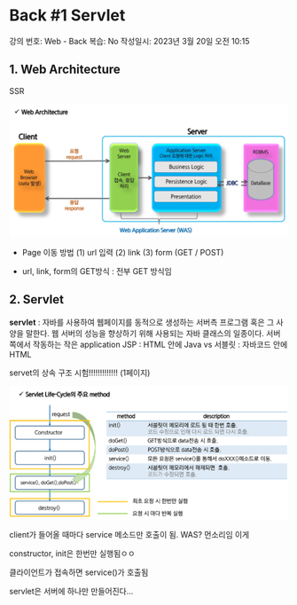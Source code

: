 # Back #1 Servlet

강의 번호: Web - Back
복습: No
작성일시: 2023년 3월 20일 오전 10:15

## 1. Web Architecture

SSR

![](https://github.com/gkgkfndudals/TIL/blob/master/Study/img/20230320_1.png)

- Page 이동 방법
(1) url 입력
(2) link
(3) form (GET / POST)
* url, link, form의 GET방식 : 전부 GET 방식임

## 2. Servlet

**servlet** : 자바를 사용하여 웹페이지를 동적으로 생성하는 서버측 프로그램 혹은 그 사양을 말한다. 웹 서버의 성능을 향상하기 위해 사용되는 자바 클래스의 일종이다.
서버 쪽에서 작동하는 작은 application
JSP : HTML 안에 Java      vs     서블릿 : 자바코드 안에 HTML

servet의 상속 구조 시험!!!!!!!!!!!!! (1페이지)

![](https://github.com/gkgkfndudals/TIL/blob/master/Study/img/20230320_2.png)

client가 들어올 때마다  service 메소드만 호출이 됨. WAS? 먼소리임 이게

constructor, init은 한번만 실행됨ㅇㅇ

클라이언트가 접속하면 service()가 호출됨

servlet은 서버에 하나만 만들어진다…